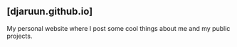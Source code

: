 ## [djaruun.github.io]

My personal website where I post some cool things about me and my public projects.

